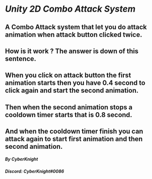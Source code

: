 # ***Unity 2D Combo Attack System***

## A Combo Attack system that let you do attack animation when attack button clicked twice.
## How is it work ? The answer is down of this sentence.
## **When you click on attack button the first animation starts then you have 0.4 second to click again and start the second animation.**
## **Then when the second animation stops a cooldown timer starts that is 0.8 second.**
## **And when the cooldown timer finish you can attack again to start first animation and then second animation.**


##### By **CyberKnight**
##### Discord: **CyberKnight#0086**
